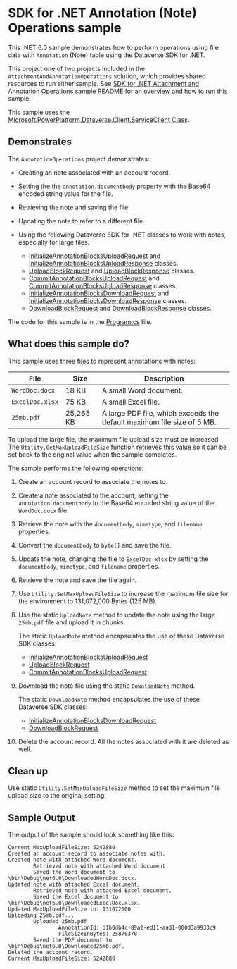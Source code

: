 ﻿# SDK for .NET Annotation (Note) Operations sample

This .NET 6.0 sample demonstrates how to perform operations using file data with `Annotation` (Note) table using the Dataverse SDK for .NET.

This project one of two projects included in the `AttachmentAndAnnotationOperations` solution, which provides shared resources to run either sample. See [SDK for .NET Attachment and Annotation Operations sample README](https://github.com/microsoft/PowerApps-Samples/blob/master/dataverse/orgsvc/C%23-NETCore/AttachmentAndAnnotationOperations/README.md) for an overview and how to run this sample.

This sample uses the [Microsoft.PowerPlatform.Dataverse.Client.ServiceClient Class](https://learn.microsoft.com/dotnet/api/microsoft.powerplatform.dataverse.client.serviceclient).

## Demonstrates

The `AnnotationOperations` project demonstrates:

- Creating an note associated with an account record.
- Setting the the `annotation.documentbody` property with the Base64 encoded string value for the file.
- Retrieving the note and saving the file.
- Updating the note to refer to a different file.
- Using the following Dataverse SDK for .NET classes to work with notes, especially for large files.
   
   - [InitializeAnnotationBlocksUploadRequest](https://learn.microsoft.com/dotnet/api/microsoft.crm.sdk.messages.initializeannotationblocksuploadrequest) and [InitializeAnnotationBlocksUploadResponse](https://learn.microsoft.com/dotnet/api/microsoft.crm.sdk.messages.initializeannotationblocksuploadresponse) classes.
   - [UploadBlockRequest](https://learn.microsoft.com/dotnet/api/microsoft.crm.sdk.messages.uploadblockrequest) and [UploadBlockResponse](https://learn.microsoft.com/dotnet/api/microsoft.crm.sdk.messages.uploadblockresponse) classes.
   - [CommitAnnotationBlocksUploadRequest](https://learn.microsoft.com/dotnet/api/microsoft.crm.sdk.messages.commitannotationblocksuploadrequest) and [CommitAnnotationBlocksUploadResponse](https://learn.microsoft.com/dotnet/api/microsoft.crm.sdk.messages.commitannotationblocksuploadresponse) classes.
   - [InitializeAnnotationBlocksDownloadRequest](https://learn.microsoft.com/dotnet/api/microsoft.crm.sdk.messages.initializeannotationblocksdownloadrequest) and [InitializeAnnotationBlocksDownloadResponse](https://learn.microsoft.com/dotnet/api/microsoft.crm.sdk.messages.initializeannotationblocksdownloadresponse) classes.
   - [DownloadBlockRequest](https://learn.microsoft.com/dotnet/api/microsoft.crm.sdk.messages.downloadblockrequest) and [DownloadBlockResponse](https://learn.microsoft.com/dotnet/api/microsoft.crm.sdk.messages.downloadblockresponse) classes.

The code for this sample is in the [Program.cs](https://github.com/microsoft/PowerApps-Samples/blob/master/dataverse/orgsvc/C%23-NETCore/AttachmentAndAnnotationOperations/AnnotationOperations/Program.cs) file.

## What does this sample do?

This sample uses three files to represent annotations with notes:

|File|Size|Description  |
|---------|---------|---------|
|`WordDoc.docx`|18 KB|A small Word document.|
|`ExcelDoc.xlsx`|75 KB|A small Excel file.|
|`25mb.pdf`|25,265 KB|A large PDF file, which exceeds the default maximum file size of 5 MB.|

To upload the large file, the maximum file upload size must be increased. The `Utility.GetMaxUploadFileSize` function retrieves this value so it can be set back to the original value when the sample completes.

The sample performs the following operations:

1. Create an account record to associate the notes to.
1. Create a note associated to the account, setting the `annotation.documentbody` to the Base64 encoded string value of the `WordDoc.docx` file.
1. Retrieve the note with the `documentbody`, `mimetype`, and `filename` properties.
1. Convert the `documentbody` to `byte[]` and save the file.
1. Update the note, changing the file to `ExcelDoc.xlsx` by setting the `documentbody`, `mimetype`, and `filename` properties.
1. Retrieve the note and save the file again.
1. Use `Utility.SetMaxUploadFileSize` to increase the maximum file size for the environment to 131,072,000 Bytes (125 MB).
1. Use the static `UploadNote` method to update the note using the large `25mb.pdf` file and upload it in chunks.
   
   The static `UploadNote` method encapsulates the use of these Dataverse SDK classes:
   
   - [InitializeAnnotationBlocksUploadRequest](https://learn.microsoft.com/dotnet/api/microsoft.crm.sdk.messages.initializeannotationblocksuploadrequest) 
   - [UploadBlockRequest](https://learn.microsoft.com/dotnet/api/microsoft.crm.sdk.messages.uploadblockrequest)
   - [CommitAnnotationBlocksUploadRequest](https://learn.microsoft.com/dotnet/api/microsoft.crm.sdk.messages.commitannotationblocksuploadrequest)
   
1. Download the note file using the static `DownloadNote` method.
   
   The static `DownloadNote` method encapsulates the use of these Dataverse SDK classes:
   
   - [InitializeAnnotationBlocksDownloadRequest](https://learn.microsoft.com/dotnet/api/microsoft.crm.sdk.messages.initializeannotationblocksdownloadrequest)
   - [DownloadBlockRequest](https://learn.microsoft.com/dotnet/api/microsoft.crm.sdk.messages.downloadblockrequest)
   
1. Delete the account record. All the notes associated with it are deleted as well.

## Clean up

Use static `Utility.SetMaxUploadFileSize` method to set the maximum file upload size to the original setting.

## Sample Output

The output of the sample should look something like this:

```
Current MaxUploadFileSize: 5242880
Created an account record to associate notes with.
Created note with attached Word document.
        Retrieved note with attached Word document.
        Saved the Word document to \bin\Debug\net6.0\DownloadedWordDoc.docx.
Updated note with attached Excel document.
        Retrieved note with attached Excel document.
        Saved the Excel document to \bin\Debug\net6.0\DownloadedExcelDoc.xlsx.
Updated MaxUploadFileSize to: 131072000
Uploading 25mb.pdf...
        Uploaded 25mb.pdf
                AnnotationId: d1b0db4c-89a2-ed11-aad1-000d3a9933c9
                FileSizeInBytes: 25870370
        Saved the PDF document to \bin\Debug\net6.0\Downloaded25mb.pdf.
Deleted the account record.
Current MaxUploadFileSize: 5242880
```
